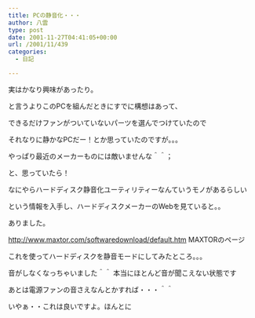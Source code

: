```yaml
---
title: PCの静音化・・・
author: 八雲
type: post
date: 2001-11-27T04:41:05+00:00
url: /2001/11/439
categories:
  - 日記

---
```

実はかなり興味があったり。
  
と言うよりこのPCを組んだときにすでに構想はあって、
  
できるだけファンがついていないパーツを選んでつけていたので
  
それなりに静かなPCだー！とか思っていたのですが。。。
  
やっぱり最近のメーカーものには敵いませんな＾＾；
  
と、思っていたら！
  
なにやらハードディスク静音化ユーティリティーなんていうモノがあるらしい
  
という情報を入手し、ハードディスクメーカーのWebを見ていると。。
  
ありました。

http://www.maxtor.com/softwaredownload/default.htm MAXTORのページ

これを使ってハードディスクを静音モードにしてみたところ。。。
  
音がしなくなっちゃいました＾＾ 本当にほとんど音が聞こえない状態です
  
あとは電源ファンの音さえなんとかすれば・・・＾＾
  
いやぁ・・これは良いですよ。ほんとに